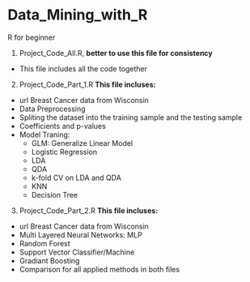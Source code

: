 # Data_Mining_with_R
R for beginner
1. Project_Code_All.R, **better to use this file for consistency** 
- This file includes all the code together
2. Project_Code_Part_1.R
 **This file incluses:** 
  - url Breast Cancer data from Wisconsin
  - Data Preprocessing 
  - Spliting the dataset into the training sample and the testing sample
  - Coefficients and p-values
  - Model Traning:
      * GLM: Generalize Linear Model
      * Logistic Regression 
      * LDA
      * QDA
      * k-fold CV on LDA and QDA
      * KNN
      * Decision Tree
 3. Project_Code_Part_2.R
  **This file incluses:** 
   - url Breast Cancer data from Wisconsin
   - Multi Layered Neural Networks: MLP 
   - Random Forest 
   - Support Vector Classifier/Machine 
   - Gradiant Boosting
   - Comparison for all applied methods in both files


